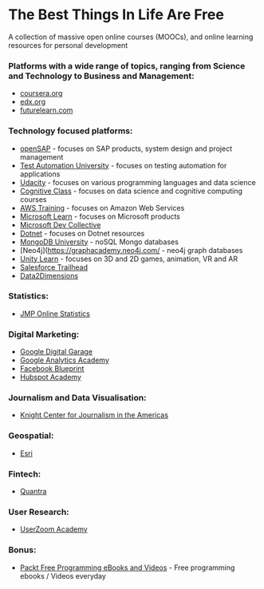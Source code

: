 # The Best Things In Life Are Free
A collection of massive open online courses (MOOCs), and online learning resources for personal development 

### Platforms with a wide range of topics, ranging from Science and Technology to Business and Management: ###
- [coursera.org](https://www.coursera.org)
- [edx.org](https://www.edx.org)
- [futurelearn.com](https://www.futurelearn.com)

### Technology focused platforms: ###
- [openSAP](https://open.sap.com) - focuses on SAP products, system design and project management
- [Test Automation University](https://testautomationu.applitools.com/) - focuses on testing automation for applications
- [Udacity](https://www.udacity.com/courses/all) - focuses on various programming languages and data science
- [Cognitive Class](https://cognitiveclass.ai/) - focuses on data science and cognitive computing courses
- [AWS Training](https://www.aws.training/LearningLibrary) - focuses on Amazon Web Services
- [Microsoft Learn](https://docs.microsoft.com/en-us/learn/) - focuses on Microsoft products
- [Microsoft Dev Collective](https://developer.microsoft.com/en-us/collective/learning/paths)
- [Dotnet](https://dotnet.microsoft.com/learn) - focuses on Dotnet resources 
- [MongoDB University](https://university.mongodb.com/) - noSQL Mongo databases
- [Neo4j](https://graphacademy.neo4j.com/ - neo4j graph databases
- [Unity Learn](https://learn.unity.com/) - focuses on 3D and 2D games, animation, VR and AR
- [Salesforce Trailhead](https://trailhead.salesforce.com/en/home) 
- [Data2Dimensions](https://d2academics.thinkific.com/collections)

### Statistics: ###
- [JMP Online Statistics](https://www.jmp.com/en_us/online-statistics-course.html)

### Digital Marketing: ###
- [Google Digital Garage](https://learndigital.withgoogle.com/digitalgarage/courses)
- [Google Analytics Academy](https://analytics.google.com/analytics/academy/)
- [Facebook Blueprint](https://www.facebookblueprint.com/student/catalog)
- [Hubspot Academy](https://academy.hubspot.com/)

### Journalism and Data Visualisation: ###
- [Knight Center for Journalism in the Americas](https://journalismcourses.org/)

### Geospatial: ###
- [Esri](https://www.esri.com/training/mooc-going-places-courses/)

### Fintech: ###
- [Quantra](https://quantra.quantinsti.com/courses?is_paid=0)

### User Research: ###
- [UserZoom Academy](https://academy.userzoom.com/) 


### Bonus: ###
- [Packt Free Programming eBooks and Videos](https://www.packtpub.com/packt/offers/free-learning) - Free programming ebooks / Videos everyday
